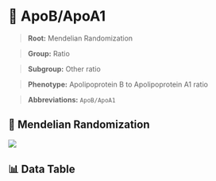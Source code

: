 # 🧪 ApoB/ApoA1

> **Root:** Mendelian Randomization

> **Group:** Ratio  

> **Subgroup:** Other ratio

> **Phenotype:** Apolipoprotein B to Apolipoprotein A1 ratio  

> **Abbreviations:** `ApoB/ApoA1`

## 🧬 Mendelian Randomization  

<img src="/MR/Figures/Inverse/ApoB_ApoA1.png"/>


## 📊 Data Table


<CsvTableMRI src="/MR_Data/Inverse/ApoB_ApoA1.csv"/>
